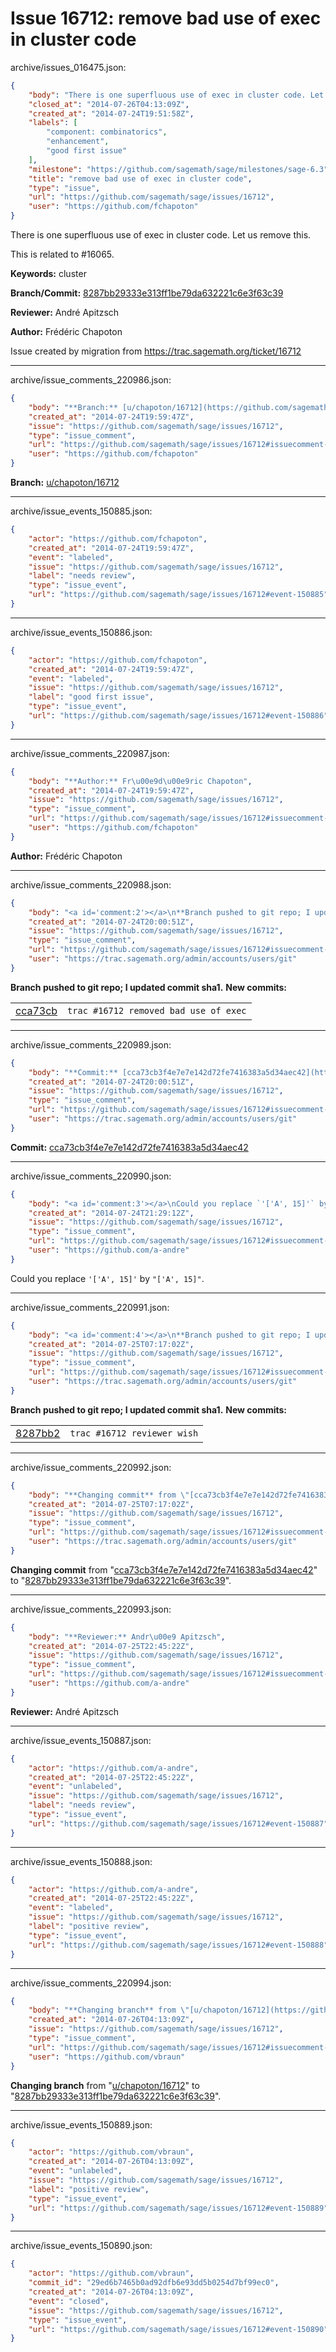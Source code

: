 # Issue 16712: remove bad use of exec in cluster code

archive/issues_016475.json:
```json
{
    "body": "There is one superfluous use of exec in cluster code. Let us remove this.\n\nThis is related to #16065.\n\n**Keywords:** cluster\n\n**Branch/Commit:** [8287bb29333e313ff1be79da632221c6e3f63c39](https://github.com/sagemath/sagetrac-mirror/commit/8287bb29333e313ff1be79da632221c6e3f63c39)\n\n**Reviewer:** Andr\u00e9 Apitzsch\n\n**Author:** Fr\u00e9d\u00e9ric Chapoton\n\nIssue created by migration from https://trac.sagemath.org/ticket/16712\n\n",
    "closed_at": "2014-07-26T04:13:09Z",
    "created_at": "2014-07-24T19:51:58Z",
    "labels": [
        "component: combinatorics",
        "enhancement",
        "good first issue"
    ],
    "milestone": "https://github.com/sagemath/sage/milestones/sage-6.3",
    "title": "remove bad use of exec in cluster code",
    "type": "issue",
    "url": "https://github.com/sagemath/sage/issues/16712",
    "user": "https://github.com/fchapoton"
}
```
There is one superfluous use of exec in cluster code. Let us remove this.

This is related to #16065.

**Keywords:** cluster

**Branch/Commit:** [8287bb29333e313ff1be79da632221c6e3f63c39](https://github.com/sagemath/sagetrac-mirror/commit/8287bb29333e313ff1be79da632221c6e3f63c39)

**Reviewer:** André Apitzsch

**Author:** Frédéric Chapoton

Issue created by migration from https://trac.sagemath.org/ticket/16712





---

archive/issue_comments_220986.json:
```json
{
    "body": "**Branch:** [u/chapoton/16712](https://github.com/sagemath/sagetrac-mirror/tree/u/chapoton/16712)",
    "created_at": "2014-07-24T19:59:47Z",
    "issue": "https://github.com/sagemath/sage/issues/16712",
    "type": "issue_comment",
    "url": "https://github.com/sagemath/sage/issues/16712#issuecomment-220986",
    "user": "https://github.com/fchapoton"
}
```

**Branch:** [u/chapoton/16712](https://github.com/sagemath/sagetrac-mirror/tree/u/chapoton/16712)



---

archive/issue_events_150885.json:
```json
{
    "actor": "https://github.com/fchapoton",
    "created_at": "2014-07-24T19:59:47Z",
    "event": "labeled",
    "issue": "https://github.com/sagemath/sage/issues/16712",
    "label": "needs review",
    "type": "issue_event",
    "url": "https://github.com/sagemath/sage/issues/16712#event-150885"
}
```



---

archive/issue_events_150886.json:
```json
{
    "actor": "https://github.com/fchapoton",
    "created_at": "2014-07-24T19:59:47Z",
    "event": "labeled",
    "issue": "https://github.com/sagemath/sage/issues/16712",
    "label": "good first issue",
    "type": "issue_event",
    "url": "https://github.com/sagemath/sage/issues/16712#event-150886"
}
```



---

archive/issue_comments_220987.json:
```json
{
    "body": "**Author:** Fr\u00e9d\u00e9ric Chapoton",
    "created_at": "2014-07-24T19:59:47Z",
    "issue": "https://github.com/sagemath/sage/issues/16712",
    "type": "issue_comment",
    "url": "https://github.com/sagemath/sage/issues/16712#issuecomment-220987",
    "user": "https://github.com/fchapoton"
}
```

**Author:** Frédéric Chapoton



---

archive/issue_comments_220988.json:
```json
{
    "body": "<a id='comment:2'></a>\n**Branch pushed to git repo; I updated commit sha1.** **New commits:**\n<table><tr><td><a href=\"https://github.com/sagemath/sagetrac-mirror/commit/cca73cb3f4e7e7e142d72fe7416383a5d34aec42\">cca73cb</a></td><td><code>trac #16712 removed bad use of exec</code></td></tr></table>\n",
    "created_at": "2014-07-24T20:00:51Z",
    "issue": "https://github.com/sagemath/sage/issues/16712",
    "type": "issue_comment",
    "url": "https://github.com/sagemath/sage/issues/16712#issuecomment-220988",
    "user": "https://trac.sagemath.org/admin/accounts/users/git"
}
```

<a id='comment:2'></a>
**Branch pushed to git repo; I updated commit sha1.** **New commits:**
<table><tr><td><a href="https://github.com/sagemath/sagetrac-mirror/commit/cca73cb3f4e7e7e142d72fe7416383a5d34aec42">cca73cb</a></td><td><code>trac #16712 removed bad use of exec</code></td></tr></table>




---

archive/issue_comments_220989.json:
```json
{
    "body": "**Commit:** [cca73cb3f4e7e7e142d72fe7416383a5d34aec42](https://github.com/sagemath/sagetrac-mirror/commit/cca73cb3f4e7e7e142d72fe7416383a5d34aec42)",
    "created_at": "2014-07-24T20:00:51Z",
    "issue": "https://github.com/sagemath/sage/issues/16712",
    "type": "issue_comment",
    "url": "https://github.com/sagemath/sage/issues/16712#issuecomment-220989",
    "user": "https://trac.sagemath.org/admin/accounts/users/git"
}
```

**Commit:** [cca73cb3f4e7e7e142d72fe7416383a5d34aec42](https://github.com/sagemath/sagetrac-mirror/commit/cca73cb3f4e7e7e142d72fe7416383a5d34aec42)



---

archive/issue_comments_220990.json:
```json
{
    "body": "<a id='comment:3'></a>\nCould you replace `'['A', 15]'` by `\"['A', 15]\"`.",
    "created_at": "2014-07-24T21:29:12Z",
    "issue": "https://github.com/sagemath/sage/issues/16712",
    "type": "issue_comment",
    "url": "https://github.com/sagemath/sage/issues/16712#issuecomment-220990",
    "user": "https://github.com/a-andre"
}
```

<a id='comment:3'></a>
Could you replace `'['A', 15]'` by `"['A', 15]"`.



---

archive/issue_comments_220991.json:
```json
{
    "body": "<a id='comment:4'></a>\n**Branch pushed to git repo; I updated commit sha1.** **New commits:**\n<table><tr><td><a href=\"https://github.com/sagemath/sagetrac-mirror/commit/8287bb29333e313ff1be79da632221c6e3f63c39\">8287bb2</a></td><td><code>trac #16712 reviewer wish</code></td></tr></table>\n",
    "created_at": "2014-07-25T07:17:02Z",
    "issue": "https://github.com/sagemath/sage/issues/16712",
    "type": "issue_comment",
    "url": "https://github.com/sagemath/sage/issues/16712#issuecomment-220991",
    "user": "https://trac.sagemath.org/admin/accounts/users/git"
}
```

<a id='comment:4'></a>
**Branch pushed to git repo; I updated commit sha1.** **New commits:**
<table><tr><td><a href="https://github.com/sagemath/sagetrac-mirror/commit/8287bb29333e313ff1be79da632221c6e3f63c39">8287bb2</a></td><td><code>trac #16712 reviewer wish</code></td></tr></table>




---

archive/issue_comments_220992.json:
```json
{
    "body": "**Changing commit** from \"[cca73cb3f4e7e7e142d72fe7416383a5d34aec42](https://github.com/sagemath/sagetrac-mirror/commit/cca73cb3f4e7e7e142d72fe7416383a5d34aec42)\" to \"[8287bb29333e313ff1be79da632221c6e3f63c39](https://github.com/sagemath/sagetrac-mirror/commit/8287bb29333e313ff1be79da632221c6e3f63c39)\".",
    "created_at": "2014-07-25T07:17:02Z",
    "issue": "https://github.com/sagemath/sage/issues/16712",
    "type": "issue_comment",
    "url": "https://github.com/sagemath/sage/issues/16712#issuecomment-220992",
    "user": "https://trac.sagemath.org/admin/accounts/users/git"
}
```

**Changing commit** from "[cca73cb3f4e7e7e142d72fe7416383a5d34aec42](https://github.com/sagemath/sagetrac-mirror/commit/cca73cb3f4e7e7e142d72fe7416383a5d34aec42)" to "[8287bb29333e313ff1be79da632221c6e3f63c39](https://github.com/sagemath/sagetrac-mirror/commit/8287bb29333e313ff1be79da632221c6e3f63c39)".



---

archive/issue_comments_220993.json:
```json
{
    "body": "**Reviewer:** Andr\u00e9 Apitzsch",
    "created_at": "2014-07-25T22:45:22Z",
    "issue": "https://github.com/sagemath/sage/issues/16712",
    "type": "issue_comment",
    "url": "https://github.com/sagemath/sage/issues/16712#issuecomment-220993",
    "user": "https://github.com/a-andre"
}
```

**Reviewer:** André Apitzsch



---

archive/issue_events_150887.json:
```json
{
    "actor": "https://github.com/a-andre",
    "created_at": "2014-07-25T22:45:22Z",
    "event": "unlabeled",
    "issue": "https://github.com/sagemath/sage/issues/16712",
    "label": "needs review",
    "type": "issue_event",
    "url": "https://github.com/sagemath/sage/issues/16712#event-150887"
}
```



---

archive/issue_events_150888.json:
```json
{
    "actor": "https://github.com/a-andre",
    "created_at": "2014-07-25T22:45:22Z",
    "event": "labeled",
    "issue": "https://github.com/sagemath/sage/issues/16712",
    "label": "positive review",
    "type": "issue_event",
    "url": "https://github.com/sagemath/sage/issues/16712#event-150888"
}
```



---

archive/issue_comments_220994.json:
```json
{
    "body": "**Changing branch** from \"[u/chapoton/16712](https://github.com/sagemath/sagetrac-mirror/tree/u/chapoton/16712)\" to \"[8287bb29333e313ff1be79da632221c6e3f63c39](https://github.com/sagemath/sagetrac-mirror/commit/8287bb29333e313ff1be79da632221c6e3f63c39)\".",
    "created_at": "2014-07-26T04:13:09Z",
    "issue": "https://github.com/sagemath/sage/issues/16712",
    "type": "issue_comment",
    "url": "https://github.com/sagemath/sage/issues/16712#issuecomment-220994",
    "user": "https://github.com/vbraun"
}
```

**Changing branch** from "[u/chapoton/16712](https://github.com/sagemath/sagetrac-mirror/tree/u/chapoton/16712)" to "[8287bb29333e313ff1be79da632221c6e3f63c39](https://github.com/sagemath/sagetrac-mirror/commit/8287bb29333e313ff1be79da632221c6e3f63c39)".



---

archive/issue_events_150889.json:
```json
{
    "actor": "https://github.com/vbraun",
    "created_at": "2014-07-26T04:13:09Z",
    "event": "unlabeled",
    "issue": "https://github.com/sagemath/sage/issues/16712",
    "label": "positive review",
    "type": "issue_event",
    "url": "https://github.com/sagemath/sage/issues/16712#event-150889"
}
```



---

archive/issue_events_150890.json:
```json
{
    "actor": "https://github.com/vbraun",
    "commit_id": "29ed6b7465b0ad92dfb6e93dd5b0254d7bf99ec0",
    "created_at": "2014-07-26T04:13:09Z",
    "event": "closed",
    "issue": "https://github.com/sagemath/sage/issues/16712",
    "type": "issue_event",
    "url": "https://github.com/sagemath/sage/issues/16712#event-150890"
}
```
